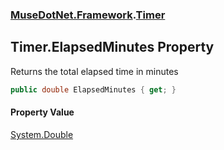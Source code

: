 ### [MuseDotNet.Framework](./MuseDotNet-Framework.md 'MuseDotNet.Framework').[Timer](./Timer.md 'MuseDotNet.Framework.Timer')
## Timer.ElapsedMinutes Property
Returns the total elapsed time in minutes  
```csharp
public double ElapsedMinutes { get; }
```
#### Property Value
[System.Double](https://docs.microsoft.com/en-us/dotnet/api/System.Double 'System.Double')  
